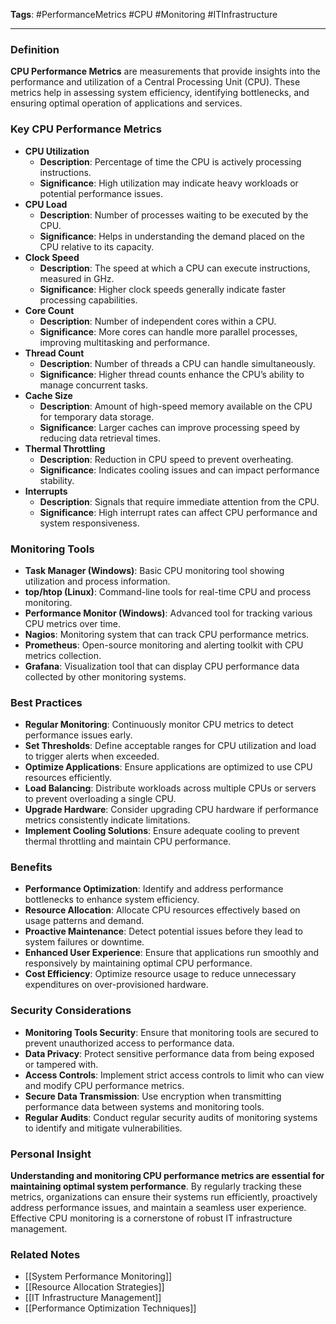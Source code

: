 **Tags**: #PerformanceMetrics #CPU #Monitoring #ITInfrastructure

---

### Definition

**CPU Performance Metrics** are measurements that provide insights into the performance and utilization of a Central Processing Unit (CPU). These metrics help in assessing system efficiency, identifying bottlenecks, and ensuring optimal operation of applications and services.

### Key CPU Performance Metrics

- **CPU Utilization**
    - **Description**: Percentage of time the CPU is actively processing instructions.
    - **Significance**: High utilization may indicate heavy workloads or potential performance issues.
- **CPU Load**
    - **Description**: Number of processes waiting to be executed by the CPU.
    - **Significance**: Helps in understanding the demand placed on the CPU relative to its capacity.
- **Clock Speed**
    - **Description**: The speed at which a CPU can execute instructions, measured in GHz.
    - **Significance**: Higher clock speeds generally indicate faster processing capabilities.
- **Core Count**
    - **Description**: Number of independent cores within a CPU.
    - **Significance**: More cores can handle more parallel processes, improving multitasking and performance.
- **Thread Count**
    - **Description**: Number of threads a CPU can handle simultaneously.
    - **Significance**: Higher thread counts enhance the CPU’s ability to manage concurrent tasks.
- **Cache Size**
    - **Description**: Amount of high-speed memory available on the CPU for temporary data storage.
    - **Significance**: Larger caches can improve processing speed by reducing data retrieval times.
- **Thermal Throttling**
    - **Description**: Reduction in CPU speed to prevent overheating.
    - **Significance**: Indicates cooling issues and can impact performance stability.
- **Interrupts**
    - **Description**: Signals that require immediate attention from the CPU.
    - **Significance**: High interrupt rates can affect CPU performance and system responsiveness.

### Monitoring Tools

- **Task Manager (Windows)**: Basic CPU monitoring tool showing utilization and process information.
- **top/htop (Linux)**: Command-line tools for real-time CPU and process monitoring.
- **Performance Monitor (Windows)**: Advanced tool for tracking various CPU metrics over time.
- **Nagios**: Monitoring system that can track CPU performance metrics.
- **Prometheus**: Open-source monitoring and alerting toolkit with CPU metrics collection.
- **Grafana**: Visualization tool that can display CPU performance data collected by other monitoring systems.

### Best Practices

- **Regular Monitoring**: Continuously monitor CPU metrics to detect performance issues early.
- **Set Thresholds**: Define acceptable ranges for CPU utilization and load to trigger alerts when exceeded.
- **Optimize Applications**: Ensure applications are optimized to use CPU resources efficiently.
- **Load Balancing**: Distribute workloads across multiple CPUs or servers to prevent overloading a single CPU.
- **Upgrade Hardware**: Consider upgrading CPU hardware if performance metrics consistently indicate limitations.
- **Implement Cooling Solutions**: Ensure adequate cooling to prevent thermal throttling and maintain CPU performance.

### Benefits

- **Performance Optimization**: Identify and address performance bottlenecks to enhance system efficiency.
- **Resource Allocation**: Allocate CPU resources effectively based on usage patterns and demand.
- **Proactive Maintenance**: Detect potential issues before they lead to system failures or downtime.
- **Enhanced User Experience**: Ensure that applications run smoothly and responsively by maintaining optimal CPU performance.
- **Cost Efficiency**: Optimize resource usage to reduce unnecessary expenditures on over-provisioned hardware.

### Security Considerations

- **Monitoring Tools Security**: Ensure that monitoring tools are secured to prevent unauthorized access to performance data.
- **Data Privacy**: Protect sensitive performance data from being exposed or tampered with.
- **Access Controls**: Implement strict access controls to limit who can view and modify CPU performance metrics.
- **Secure Data Transmission**: Use encryption when transmitting performance data between systems and monitoring tools.
- **Regular Audits**: Conduct regular security audits of monitoring systems to identify and mitigate vulnerabilities.

### Personal Insight

**Understanding and monitoring CPU performance metrics are essential for maintaining optimal system performance**. By regularly tracking these metrics, organizations can ensure their systems run efficiently, proactively address performance issues, and maintain a seamless user experience. Effective CPU monitoring is a cornerstone of robust IT infrastructure management.

### Related Notes

- [[System Performance Monitoring]]
- [[Resource Allocation Strategies]]
- [[IT Infrastructure Management]]
- [[Performance Optimization Techniques]]